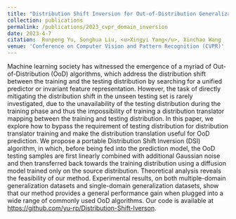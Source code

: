 ```yaml
---
title: "Distribution Shift Inversion for Out-of-Distribution Generalization"
collection: publications
permalink: /publications/2023_cvpr_domain_inversion
date: 2023-4-7
citation:  Runpeng Yu, Songhua Liu, <u>Xingyi Yang</u>, Xinchao Wang
venue: 'Conference on Computer Vision and Pattern Recognition (CVPR)'
---
```


Machine learning society has witnessed the emergence of a myriad of Out-of-Distribution (OoD) algorithms, which address the distribution shift between the training and the testing distribution by searching for a unified predictor or invariant feature representation. However, the task of directly mitigating the distribution shift in the unseen testing set is rarely investigated, due to the unavailability of the testing distribution during the training phase and thus the impossibility of training a distribution translator mapping between the training and testing distribution.  In this paper, we explore how to bypass the requirement of testing distribution for distribution translator training and make the distribution translation useful for OoD prediction.  We propose a portable Distribution Shift Inversion (DSI) algorithm, in which, before being fed into the prediction model, the OoD testing samples are first linearly combined with additional Gaussian noise and then transferred back towards the training distribution using a diffusion model trained only on the source distribution. Theoretical analysis reveals the feasibility of our method. Experimental results, on both multiple-domain generalization datasets and single-domain generalization datasets, show that our method provides a general performance gain when plugged into a wide range of commonly used OoD algorithms. Our code is available at https://github.com/yu-rp/Distribution-Shift-Iverson.